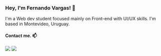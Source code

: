 ### Hey, I'm Fernando Vargas! 👋

I'm a Web dev student focused mainly on Front-end with UI/UX skills. I'm based in Montevideo, Uruguay.

#### Contact me. 📫

<a href="https://twitter.com/fevagg_"><img src="https://img.shields.io/badge/Twitter-1DA1F2?style=for-the-badge&logo=twitter&logoColor=white" /></a>
<a href="https://www.linkedin.com/in/fernandoe-vargas/"><img src="https://img.shields.io/badge/LinkedIn-0077B5?style=for-the-badge&logo=linkedin&logoColor=white" /></a>

<!--
**fevagg/fevagg** is a ✨ _special_ ✨ repository because its `README.md` (this file) appears on your GitHub profile.

Here are some ideas to get you started:

- 🔭 I’m currently working on ...
- 🌱 I’m currently learning ...
- 👯 I’m looking to collaborate on ...
- 🤔 I’m looking for help with ...
- 💬 Ask me about ...
- 📫 How to reach me: ...
- 😄 Pronouns: ...
- ⚡ Fun fact: ...
-->

